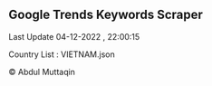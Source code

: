

## Google Trends Keywords Scraper 
 
Last Update 04-12-2022 , 22:00:15

Country List :
VIETNAM.json



© Abdul Muttaqin 
